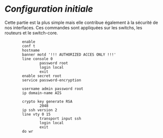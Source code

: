 # ***Configuration initiale***

Cette partie est la plus simple mais elle contribue également à la sécurité de nos interfaces. 
Ces commandes sont appliquées sur les switchs, les routeurs et le switch-core. 

````
        enable
        conf t
        hostname 
        banner motd '!!! AUTHORIZED ACCES ONLY !!!'
        line console 0
                password root
                login local
                exit
        enable secret root
        service password-encryption

        username admin password root
        ip domain-name AIS

        crypto key generate RSA
                2048
        ip ssh version 2
        line vty 0 15
                transport input ssh
                login local
                exit
        do wr
````

